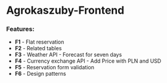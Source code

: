 # Agrokaszuby-Frontend

### **Features**:
* **F1** - Flat reservation
* **F2** - Related tables
* **F3** - Weather API - Forecast for seven days
* **F4** - Currency exchange API - Add Price with PLN and USD
* **F5** - Reservation form validation
* **F6** - Design patterns